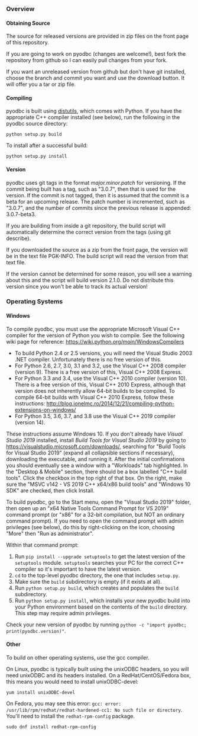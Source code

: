 ### Overview

#### Obtaining Source
The source for released versions are provided in zip files on the front page of this repository.

If you are going to work on pyodbc (changes are welcome!), best fork the repository from github so I can easily pull changes from your fork.

If you want an unreleased version from github but don't have git installed, choose the branch and commit you want and use the download button. It will offer you a tar or zip file.

#### Compiling
pyodbc is built using [distutils](http://docs.python.org/library/distutils.html), which comes with Python. If you have the appropriate C++ compiler installed (see below), run the following in the pyodbc source directory:

`python setup.py build`

To install after a successful build:

`python setup.py install`

#### Version
pyodbc uses git tags in the format _major.minor.patch_ for versioning. If the commit being built has a tag, such as "3.0.7", then that is used for the version. If the commit is not tagged, then it is assumed that the commit is a beta for an upcoming release. The patch number is incremented, such as "3.0.7", and the number of commits since the previous release is appended: 3.0.7-beta3.

If you are building from inside a git repository, the build script will automatically determine the correct version from the tags (using git describe).

If you downloaded the source as a zip from the front page, the version will be in the text file PGK-INFO. The build script will read the version from that text file.

If the version cannot be determined for some reason, you will see a warning about this and the script will build version 2.1.0. Do not distribute this version since you won't be able to track its actual version!

### Operating Systems

#### Windows

To compile pyodbc, you must use the appropriate Microsoft Visual C++ compiler for the version of Python you wish to compile.  See the following wiki page for reference: https://wiki.python.org/moin/WindowsCompilers

- To build Python 2.4 or 2.5 versions, you will need the Visual Studio 2003 .NET compiler. Unfortunately there is no free version of this.
- For Python 2.6, 2.7, 3.0, 3.1 and 3.2, use the Visual C++ 2008 compiler (version 9). There is a free version of this, Visual C++ 2008 Express.
- For Python 3.3 and 3.4, use the Visual C++ 2010 compiler (version 10). There is a free version of this, Visual C++ 2010 Express, although that version does not inherently allow 64-bit builds to be compiled. To compile 64-bit builds with Visual C++ 2010 Express, follow these instructions: http://blog.ionelmc.ro/2014/12/21/compiling-python-extensions-on-windows/
- For Python 3.5, 3.6, 3.7, and 3.8 use the Visual C++ 2019 compiler (version 14).

These instructions assume Windows 10. If you don't already have _Visual Studio 2019_ installed, install _Build Tools for Visual Studio 2019_ by going to https://visualstudio.microsoft.com/downloads/, searching for "Build Tools for Visual Studio 2019" (expand all collapsible sections if necessary), downloading the executable, and running it. After the initial confirmations you should eventually see a window with a "Workloads" tab highlighted. In the "Desktop & Mobile" section, there should be a box labelled "C++ build tools". Click the checkbox in the top right of that box. On the right, make sure the "MSVC v142 - VS 2019 C++ x64/x86 build tools" and "Windows 10 SDK" are checked, then click Install.

To build pyodbc, go to the Start menu, open the "Visual Studio 2019" folder, then open up an "x64 Native Tools Command Prompt for VS 2019" command prompt (or "x86" for a 32-bit compilation, but NOT an ordinary command prompt). If you need to open the command prompt with admin privileges (see below), do this by right-clicking on the icon, choosing "More" then "Run as administrator".

Within that command prompt:

1) Run `pip install --upgrade setuptools` to get the latest version of the `setuptools` module.  `setuptools` searches your PC for the correct C++ compiler so it's important to have the latest version.
1) `cd` to the top-level pyodbc directory, the one that includes `setup.py`.
1) Make sure the `build` subdirectory is empty (if it exists at all).
1) Run `python setup.py build`, which creates and populates the `build` subdirectory.
1) Run `python setup.py install`, which installs your new pyodbc build into your Python environment based on the contents of the `build` directory.  This step may require admin privileges.

Check your new version of pyodbc by running `python -c "import pyodbc; print(pyodbc.version)"`.

#### Other
To build on other operating systems, use the gcc compiler.

On Linux, pyodbc is typically built using the unixODBC headers, so you will need unixODBC and its headers installed. On a RedHat/CentOS/Fedora box, this means you would need to install unixODBC-devel:

`yum install unixODBC-devel`

On Fedora, you may see this error: `gcc: error: /usr/lib/rpm/redhat/redhat-hardened-cc1: No such file or directory`.  You'll need to install the `redhat-rpm-config` package.

```
sudo dnf install redhat-rpm-config
```